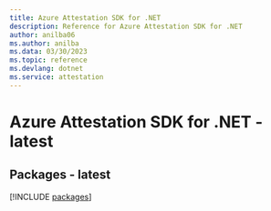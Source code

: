 ```yaml
---
title: Azure Attestation SDK for .NET
description: Reference for Azure Attestation SDK for .NET
author: anilba06
ms.author: anilba
ms.data: 03/30/2023
ms.topic: reference
ms.devlang: dotnet
ms.service: attestation
---
```

# Azure Attestation SDK for .NET - latest
## Packages - latest
[!INCLUDE [packages](attestation-index.md)]